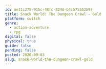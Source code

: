 ```yaml
---
id: ae31c275-915c-48fc-824d-b4c575552b97
title: Snack World: The Dungeon Crawl - Gold
platform: switch
genre:
  - action-adventure
  - rpg
digital: false
physical: true
guide: false
pending: false
posted: 2020-09-03
slug: snack-world-the-dungeon-crawl-gold
---
```

